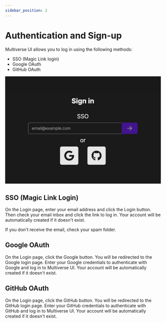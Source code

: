 ```yaml
---
sidebar_position: 2
---
```


# Authentication and Sign-up

Multiverse UI allows you to log in using the following methods:
- SSO (Magic Link login)
- Google OAuth
- GitHub OAuth

![Login page](../../static/ui-docs-img/auth.png)

## SSO (Magic Link Login)

On the Login page, enter your email address and click the Login button. Then check your email inbox and click the link
to log in. Your account will be automatically created if it doesn't exist.

If you don't receive the email, check your spam folder.

## Google OAuth

On the Login page, click the Google button. You will be redirected to the Google login page. Enter your Google credentials
to authenticate with Google and log in to Multiverse UI. Your account will be automatically created if it doesn't exist.

## GitHub OAuth

On the Login page, click the GitHub button. You will be redirected to the GitHub login page. Enter your GitHub credentials
to authenticate with GitHub and log in to Multiverse UI. Your account will be automatically created if it doesn't exist.